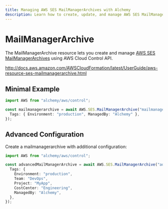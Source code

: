 ```yaml
---
title: Managing AWS SES MailManagerArchives with Alchemy
description: Learn how to create, update, and manage AWS SES MailManagerArchives using Alchemy Cloud Control.
---
```


# MailManagerArchive

The MailManagerArchive resource lets you create and manage [AWS SES MailManagerArchives](https://docs.aws.amazon.com/ses/latest/userguide/) using AWS Cloud Control API.

http://docs.aws.amazon.com/AWSCloudFormation/latest/UserGuide/aws-resource-ses-mailmanagerarchive.html

## Minimal Example

```ts
import AWS from "alchemy/aws/control";

const mailmanagerarchive = await AWS.SES.MailManagerArchive("mailmanagerarchive-example", {
  Tags: { Environment: "production", ManagedBy: "Alchemy" },
});
```

## Advanced Configuration

Create a mailmanagerarchive with additional configuration:

```ts
import AWS from "alchemy/aws/control";

const advancedMailManagerArchive = await AWS.SES.MailManagerArchive("advanced-mailmanagerarchive", {
  Tags: {
    Environment: "production",
    Team: "DevOps",
    Project: "MyApp",
    CostCenter: "Engineering",
    ManagedBy: "Alchemy",
  },
});
```

